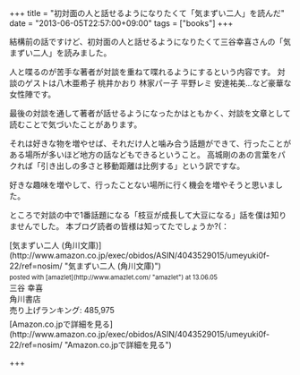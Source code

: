 +++
title =  "初対面の人と話せるようになりたくて「気まずい二人」を読んだ"
date =  "2013-06-05T22:57:00+09:00"
tags = ["books"]
+++
<p>結構前の話ですけど、初対面の人と話せるようになりたくて三谷幸喜さんの「気まずい二人」を読みました。</p>

<p>人と喋るのが苦手な著者が対談を重ねて喋れるようにするという内容です。
対談のゲストは八木亜希子 桃井かおり 林家パー子 平野レミ 安達祐美...など豪華な女性陣です。</p>

<p>最後の対談を通して著者が話せるようになったかはともかく、対談を文章として読むことで気づいたことがあります。</p>

<p>それは好きな物を増やせば、それだけ人と噛み合う話題ができて、行ったことがある場所が多いほど地方の話などもできるということ。
高城剛のあの言葉をパクれば「引き出しの多さと移動距離は比例する」という訳ですな。</p>

<p>好きな趣味を増やして、行ったことない場所に行く機会を増やそうと思いました。</p>

<p>ところで対談の中で1番話題になる「枝豆が成長して大豆になる」話を僕は知りませんでした。
本ブログ読者の皆様は知ってたでしょうか?(：</p>

<div class="amazlet-box" style="margin-bottom:0px;"><div class="amazlet-image" style="float:left;margin:0px 12px 1px 0px;">[気まずい二人 (角川文庫)](http://www.amazon.co.jp/exec/obidos/ASIN/4043529015/umeyuki0f-22/ref=nosim/ "気まずい二人 (角川文庫)")<div class="amazlet-powered-date" style="font-size:80%;margin-top:5px;line-height:120%">posted with [amazlet](http://www.amazlet.com/ "amazlet") at 13.06.05</div></div><div class="amazlet-detail">三谷 幸喜 <br />角川書店 <br />売り上げランキング: 485,975<br /></div><div class="amazlet-sub-info" style="float: left;"><div class="amazlet-link" style="margin-top: 5px">[Amazon.co.jpで詳細を見る](http://www.amazon.co.jp/exec/obidos/ASIN/4043529015/umeyuki0f-22/ref=nosim/ "Amazon.co.jpで詳細を見る")</div></div></div><div class="amazlet-footer" style="clear: left"></div></div>

+++
